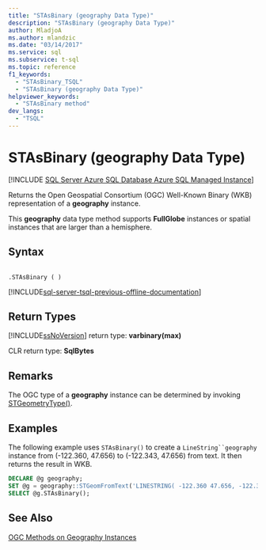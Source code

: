 ```yaml
---
title: "STAsBinary (geography Data Type)"
description: "STAsBinary (geography Data Type)"
author: MladjoA
ms.author: mlandzic
ms.date: "03/14/2017"
ms.service: sql
ms.subservice: t-sql
ms.topic: reference
f1_keywords:
  - "STAsBinary_TSQL"
  - "STAsBinary (geography Data Type)"
helpviewer_keywords:
  - "STAsBinary method"
dev_langs:
  - "TSQL"
---
```

# STAsBinary (geography Data Type)
[!INCLUDE [SQL Server Azure SQL Database Azure SQL Managed Instance](../../includes/applies-to-version/sql-asdb-asdbmi.md)]

  Returns the Open Geospatial Consortium (OGC) Well-Known Binary (WKB) representation of a **geography** instance.  
  
 This **geography** data type method supports **FullGlobe** instances or spatial instances that are larger than a hemisphere.  
  
## Syntax  
  
```
  
.STAsBinary ( )  
```  
  
[!INCLUDE[sql-server-tsql-previous-offline-documentation](../../includes/sql-server-tsql-previous-offline-documentation.md)]

## Return Types
 [!INCLUDE[ssNoVersion](../../includes/ssnoversion-md.md)] return type: **varbinary(max)**  
  
 CLR return type: **SqlBytes**  
  
## Remarks  
 The OGC type of a **geography** instance can be determined by invoking [STGeometryType()](../../t-sql/spatial-geography/stgeometrytype-geography-data-type.md).  
  
## Examples  
 The following example uses `STAsBinary()` to create a `LineString``geography` instance from (-122.360, 47.656) to (-122.343, 47.656) from text. It then returns the result in WKB.  
  
```sql
DECLARE @g geography;  
SET @g = geography::STGeomFromText('LINESTRING( -122.360 47.656, -122.343 47.656)', 4326);  
SELECT @g.STAsBinary();  
```  
  
## See Also  
 [OGC Methods on Geography Instances](../../t-sql/spatial-geography/ogc-methods-on-geography-instances.md)  
  
  
